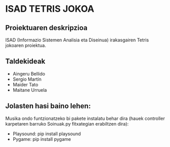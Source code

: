# ISAD TETRIS JOKOA

## Proiektuaren deskripzioa
ISAD (Informazio Sistemen Analisia eta Diseinua) irakasgairen Tetris jokoaren proiektua.

## Taldekideak
- Aingeru Bellido
- Sergio Martín
- Maider Tato
- Maitane Urruela

## Jolasten hasi baino lehen:

Musika ondo funtzionatzeko bi pakete instalatu behar dira (hauek controller karpetaren barruko Soinuak.py fitxategian erabiltzen dira):
  - Playsound: pip install playsound
  - Pygame: pip install pygame
 


